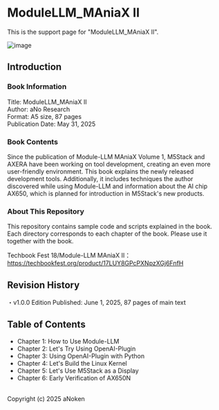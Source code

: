 # ModuleLLM_MAniaX Ⅱ

This is the support page for "ModuleLLM_MAniaX Ⅱ".<br>

![image](https://github.com/user-attachments/assets/ad730a38-efad-4238-ae96-7fe404b409cf)

## Introduction

### Book Information
Title: ModuleLLM_MAniaX Ⅱ <br>
Author: aNo Research<br>
Format: A5 size, 87 pages<br>
Publication Date: May 31, 2025<br>

### Book Contents

Since the publication of Module-LLM MAniaX Volume 1, M5Stack and AXERA have been working on tool development, creating an even more user-friendly environment. This book explains the newly released development tools.
Additionally, it includes techniques the author discovered while using Module-LLM and information about the AI chip AX650, which is planned for introduction in M5Stack's new products.<br>

### About This Repository

This repository contains sample code and scripts explained in the book. Each directory corresponds to each chapter of the book. Please use it together with the book.

Techbook Fest 18/Module-LLM MAniaX Ⅱ：<br>
https://techbookfest.org/product/17LUY8GPcPXNpzXGj6FnfH<br>

## Revision History
・v1.0.0 Edition Published: June 1, 2025, 87 pages of main text<br>

## Table of Contents<br>
 * Chapter 1: How to Use Module-LLM<br>
 * Chapter 2: Let's Try Using OpenAI-Plugin<br>
 * Chapter 3: Using OpenAI-Plugin with Python<br>
 * Chapter 4: Let's Build the Linux Kernel<br>
 * Chapter 5: Let's Use M5Stack as a Display<br>
 * Chapter 6: Early Verification of AX650N<br>

<br>
Copyright (c) 2025 aNoken<br>
